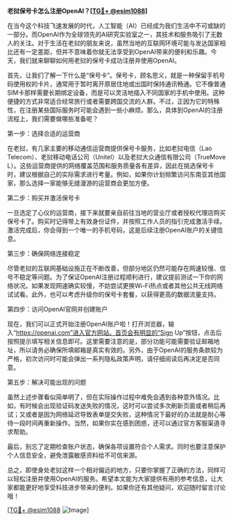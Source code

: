 **老挝保号卡怎么注册OpenAI？[[TG💪+ @esim1088](https://t.me/s/esim1088)]**

在当今这个科技飞速发展的时代，人工智能（AI）已经成为我们生活中不可或缺的一部分。而OpenAI作为全球领先的AI研究实验室之一，其技术和服务吸引了无数人的关注。对于生活在老挝的朋友来说，虽然当地的互联网环境可能与发达国家相比还有一定差距，但并不意味着你就无法享受到OpenAI带来的便利和乐趣。今天，我们就来聊聊如何用老挝的保号卡成功注册并使用OpenAI。

首先，让我们了解一下什么是“保号卡”。保号卡，顾名思义，就是一种保留手机号码使用权的卡片，通常用于暂时离开原居住地或出国时保持通讯畅通。它不像普通SIM卡那样需要长期绑定设备，而是可以灵活地插入不同国家的手机中使用。这种便捷的方式非常适合经常旅行或者需要跨国交流的人群。不过，正因为它的特殊性，在注册某些国际服务时可能会遇到一些小麻烦。那么，具体到OpenAI的注册流程上，我们需要做哪些准备呢？

第一步：选择合适的运营商

在老挝，有几家主要的移动通信运营商提供保号卡服务，比如老挝电信（Lao Telecom）、老挝移动电话公司（Unitel）以及老挝大众通信有限公司（TrueMove L）。这些运营商提供的网络覆盖范围和服务质量各有差异，因此在挑选保号卡时，建议根据自己的实际需求进行考量。例如，如果你计划频繁访问东南亚其他国家，那么选择一家能够无缝漫游的运营商会更加方便。

第二步：购买并激活保号卡

一旦选定了心仪的运营商，接下来就要亲自前往当地的营业厅或者授权代理店购买保号卡了。购买时记得带上有效身份证件，并按照工作人员的指引完成激活手续。激活完成后，你会得到一个唯一的手机号码，这是后续注册OpenAI账户的关键信息。

第三步：确保网络连接稳定

尽管老挝的互联网基础设施正在不断改善，但部分地区仍然可能存在网速较慢、信号不稳定等问题。为了保证OpenAI注册过程顺利进行，建议提前测试一下你的网络状况。如果发现网速确实较慢，不妨尝试更换Wi-Fi热点或者其他公共无线网络试试看。此外，也可以考虑升级你的保号卡套餐，以获得更高的数据流量支持。

第四步：访问OpenAI官网并创建账户

现在，我们可以正式开始注册OpenAI账户啦！打开浏览器，输入“https://openai.com”进入官方网站。首页会有明显的“Sign Up”按钮，点击后按照提示填写相关信息即可。这里需要注意的是，部分功能可能需要验证邮箱地址，所以请务必确保所填邮箱是真实有效的。另外，由于OpenAI的服务条款较为严格，初次访问时可能会弹出一系列隐私政策声明，请仔细阅读后再决定是否同意。

第五步：解决可能出现的问题

虽然上述步骤看似简单明了，但在实际操作过程中难免会遇到各种意外情况。比如，有时候会出现验证码发送失败的情况，这时可以尝试多次刷新页面或者稍后再试；又或者是因为网络延迟导致表单提交失败，这种情况下最好的办法就是耐心等待一段时间再重新操作。当然，如果你实在感到困惑，还可以通过官方客服渠道寻求帮助。

最后，别忘了定期检查账户状态，确保各项设置符合个人需求。同时也要注意保护个人信息安全，避免泄露敏感资料给不可信来源。

总之，即使身处老挝这样一个相对偏远的地方，只要你掌握了正确的方法，同样可以轻松注册并使用OpenAI的服务。希望本文能为大家提供有用的参考信息，让大家都能更好地享受科技进步带来的便利。如果你还有其他疑问，欢迎随时留言讨论哦！

[[TG💪+ @esim1088](https://t.me/s/esim1088) ![Image](https://i.postimg.cc/4NQfJmqS/Snipaste-2025-05-13-00-14-12.png)]
